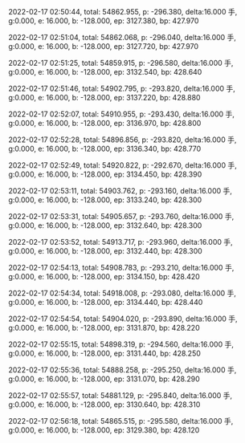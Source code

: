 2022-02-17 02:50:44, total: 54862.955, p: -296.380, delta:16.000 手, g:0.000, e: 16.000, b: -128.000, ep: 3127.380, bp: 427.970

2022-02-17 02:51:04, total: 54862.068, p: -296.040, delta:16.000 手, g:0.000, e: 16.000, b: -128.000, ep: 3127.720, bp: 427.970

2022-02-17 02:51:25, total: 54859.915, p: -296.580, delta:16.000 手, g:0.000, e: 16.000, b: -128.000, ep: 3132.540, bp: 428.640

2022-02-17 02:51:46, total: 54902.795, p: -293.820, delta:16.000 手, g:0.000, e: 16.000, b: -128.000, ep: 3137.220, bp: 428.880

2022-02-17 02:52:07, total: 54910.955, p: -293.430, delta:16.000 手, g:0.000, e: 16.000, b: -128.000, ep: 3136.970, bp: 428.800

2022-02-17 02:52:28, total: 54896.856, p: -293.820, delta:16.000 手, g:0.000, e: 16.000, b: -128.000, ep: 3136.340, bp: 428.770

2022-02-17 02:52:49, total: 54920.822, p: -292.670, delta:16.000 手, g:0.000, e: 16.000, b: -128.000, ep: 3134.450, bp: 428.390

2022-02-17 02:53:11, total: 54903.762, p: -293.160, delta:16.000 手, g:0.000, e: 16.000, b: -128.000, ep: 3133.240, bp: 428.300

2022-02-17 02:53:31, total: 54905.657, p: -293.760, delta:16.000 手, g:0.000, e: 16.000, b: -128.000, ep: 3132.640, bp: 428.300

2022-02-17 02:53:52, total: 54913.717, p: -293.960, delta:16.000 手, g:0.000, e: 16.000, b: -128.000, ep: 3132.440, bp: 428.300

2022-02-17 02:54:13, total: 54908.783, p: -293.210, delta:16.000 手, g:0.000, e: 16.000, b: -128.000, ep: 3134.150, bp: 428.420

2022-02-17 02:54:34, total: 54918.008, p: -293.080, delta:16.000 手, g:0.000, e: 16.000, b: -128.000, ep: 3134.440, bp: 428.440

2022-02-17 02:54:54, total: 54904.020, p: -293.890, delta:16.000 手, g:0.000, e: 16.000, b: -128.000, ep: 3131.870, bp: 428.220

2022-02-17 02:55:15, total: 54898.319, p: -294.560, delta:16.000 手, g:0.000, e: 16.000, b: -128.000, ep: 3131.440, bp: 428.250

2022-02-17 02:55:36, total: 54888.258, p: -295.250, delta:16.000 手, g:0.000, e: 16.000, b: -128.000, ep: 3131.070, bp: 428.290

2022-02-17 02:55:57, total: 54881.129, p: -295.840, delta:16.000 手, g:0.000, e: 16.000, b: -128.000, ep: 3130.640, bp: 428.310

2022-02-17 02:56:18, total: 54865.515, p: -295.580, delta:16.000 手, g:0.000, e: 16.000, b: -128.000, ep: 3129.380, bp: 428.120